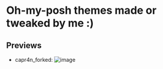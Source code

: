 # Oh-my-posh themes made or tweaked by me :)
## Previews
- capr4n_forked:
![image](https://github.com/user-attachments/assets/38d65bdc-4dc8-4389-b3dd-e69a8004268f)
